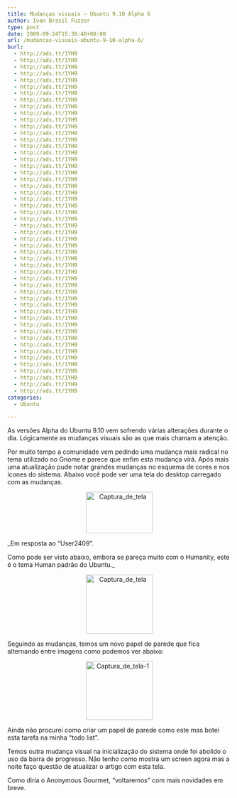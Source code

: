 ```yaml
---
title: Mudanças visuais – Ubuntu 9.10 Alpha 6
author: Ivan Brasil Fuzzer
type: post
date: 2009-09-24T15:30:48+00:00
url: /mudancas-visuais-ubuntu-9-10-alpha-6/
burl:
  - http://ads.tt/1YH9
  - http://ads.tt/1YH9
  - http://ads.tt/1YH9
  - http://ads.tt/1YH9
  - http://ads.tt/1YH9
  - http://ads.tt/1YH9
  - http://ads.tt/1YH9
  - http://ads.tt/1YH9
  - http://ads.tt/1YH9
  - http://ads.tt/1YH9
  - http://ads.tt/1YH9
  - http://ads.tt/1YH9
  - http://ads.tt/1YH9
  - http://ads.tt/1YH9
  - http://ads.tt/1YH9
  - http://ads.tt/1YH9
  - http://ads.tt/1YH9
  - http://ads.tt/1YH9
  - http://ads.tt/1YH9
  - http://ads.tt/1YH9
  - http://ads.tt/1YH9
  - http://ads.tt/1YH9
  - http://ads.tt/1YH9
  - http://ads.tt/1YH9
  - http://ads.tt/1YH9
  - http://ads.tt/1YH9
  - http://ads.tt/1YH9
  - http://ads.tt/1YH9
  - http://ads.tt/1YH9
  - http://ads.tt/1YH9
  - http://ads.tt/1YH9
  - http://ads.tt/1YH9
  - http://ads.tt/1YH9
  - http://ads.tt/1YH9
  - http://ads.tt/1YH9
  - http://ads.tt/1YH9
  - http://ads.tt/1YH9
  - http://ads.tt/1YH9
  - http://ads.tt/1YH9
  - http://ads.tt/1YH9
  - http://ads.tt/1YH9
  - http://ads.tt/1YH9
  - http://ads.tt/1YH9
  - http://ads.tt/1YH9
  - http://ads.tt/1YH9
  - http://ads.tt/1YH9
  - http://ads.tt/1YH9
  - http://ads.tt/1YH9
  - http://ads.tt/1YH9
  - http://ads.tt/1YH9
  - http://ads.tt/1YH9
  - http://ads.tt/1YH9
categories:
  - Ubuntu

---
```

As versões Alpha do Ubuntu 9.10 vem sofrendo várias alterações durante o dia. Lógicamente as mudanças visuais são as que mais chamam a atenção.

Por muito tempo a comunidade vem pedindo uma mudança mais radical no tema utilizado no Gnome e parece que enfim esta mudança virá. Após mais uma atualização pude notar grandes mudanças no esquema de cores e nos ícones do sistema. Abaixo você pode ver uma tela do desktop carregado com as mudanças.

<center>
  <a href="http://www.ubuntero.com.br/wp-content/uploads/2009/09/Captura_de_tela.png"><img src="http://www.ubuntero.com.br/wp-content/uploads/2009/09/Captura_de_tela-150x93.png" alt="Captura_de_tela" title="Captura_de_tela" width="150" height="93" class="alignnone size-thumbnail wp-image-737" /></a>
</center>

_Em resposta ao &#8220;User2409&#8221;.
  
Como pode ser visto abaixo, embora se pareça muito com o Humanity, este é o tema Human padrão do Ubuntu._

<center>
  <a href="http://www.ubuntero.com.br/wp-content/uploads/2009/09/Captura_de_tela1.png"><img src="http://www.ubuntero.com.br/wp-content/uploads/2009/09/Captura_de_tela1-150x133.png" alt="Captura_de_tela" title="Captura_de_tela" width="150" height="133" class="alignnone size-thumbnail wp-image-742" /></a>
</center>

Seguindo as mudanças, temos um novo papel de parede que fica alternando entre imagens como podemos ver abaixo:

<center>
  <a href="http://www.ubuntero.com.br/wp-content/uploads/2009/09/Captura_de_tela-1.png"><img src="http://www.ubuntero.com.br/wp-content/uploads/2009/09/Captura_de_tela-1-150x132.png" alt="Captura_de_tela-1" title="Captura_de_tela-1" width="150" height="132" class="alignnone size-thumbnail wp-image-738" /></a>
</center>

Ainda não procurei como criar um papel de parede como este mas botei esta tarefa na minha &#8220;todo list&#8221;.

Temos outra mudança visual na inicialização do sistema onde foi abolido o uso da barra de progresso. Não tenho como mostra um screen agora mas a noite faço questão de atualizar o artigo com esta tela.

Como diria o Anonymous Gourmet, &#8220;voltaremos&#8221; com mais novidades em breve.